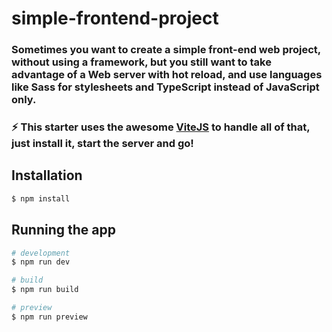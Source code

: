 # simple-frontend-project

### Sometimes you want to create a simple front-end web project, without using a framework, but you still want to take advantage of a Web server with hot reload, and use languages like Sass for stylesheets and TypeScript instead of JavaScript only.  
  
### ⚡ This starter uses the awesome [ViteJS](https://vitejs.dev/) to handle all of that, just install it, start the server and go!   
  
  
## Installation

```bash
$ npm install
```

## Running the app

```bash
# development
$ npm run dev

# build
$ npm run build

# preview
$ npm run preview
```
